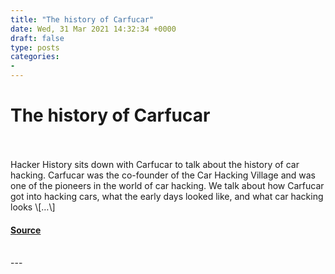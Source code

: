```yaml
---
title: "The history of Carfucar"
date: Wed, 31 Mar 2021 14:32:34 +0000
draft: false
type: posts
categories: 
- 
---
```

# The history of Carfucar

<br/>

<br/>
Hacker History sits down with Carfucar to talk about the history of car hacking. Carfucar was the co-founder of the Car Hacking Village and was one of the pioneers in the world of car hacking. We talk about how Carfucar got into hacking cars, what the early days looked like, and what car hacking looks \[…\]

#### [Source](https://hackerhistory.com/podcast/the-history-of-carfucar/)

<br/>
---
